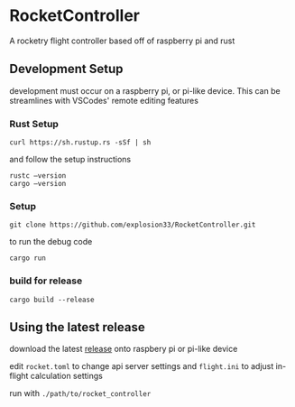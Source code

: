 # RocketController
A rocketry flight controller based off of raspberry pi and rust

## Development Setup
development must occur on a raspberry pi, or pi-like device. This can be streamlines with VSCodes' remote editing features
### Rust Setup
```curl https://sh.rustup.rs -sSf | sh```

and follow the setup instructions

```
rustc –version
cargo –version
```


### Setup
```
git clone https://github.com/explosion33/RocketController.git
```

to run the debug code
```
cargo run
```

### build for release
```
cargo build --release
```

## Using the latest release
download the latest [release](https://github.com/explosion33/RocketController/releases) onto raspbery pi or pi-like device

edit `rocket.toml` to change api server settings and `flight.ini` to adjust in-flight calculation settings

run with `./path/to/rocket_controller`
